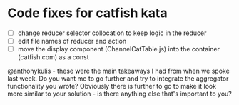 # Code fixes for catfish kata

- [ ] change reducer selector collocation to keep logic in the reducer
- [ ] edit file names of reducer and action
- [ ] move the display component (ChannelCatTable.js) into the container (catfish.com) as a const

@anthonykulis - these were the main takeaways I had from when we spoke last week. Do you want me to go further and try to integrate the aggregator functionality you wrote? Obviously there is further to go to make it look more similar to your solution - is there anything else that's important to you?
